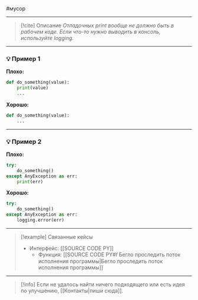 #мусор 
***

> [!cite] Описание
>_Отладочных print вообще не должно быть в рабочем коде. Если что-то нужно выводить в консоль, используйте logging._

***
### 💡 Пример 1


**Плохо:**
```python
def do_something(value):
	print(value)
	...
```

**Хорошо:**
```python
def do_something(value):
	...
```

***
### 💡 Пример 2


**Плохо:**
```python
try:
	do_something()
except AnyException as err:
	print(err)
```

**Хорошо:**
```python
try:
	do_something()
except AnyException as err:
	logging.error(err)
```

***

> [!example] Связанные кейсы
>- Интерфейс: [[SOURCE CODE PY]]
>	- Функция: [[SOURCE CODE PY#𝑓 Бегло проследить поток исполнения программы|Бегло проследить поток исполнения программы]]

***

> [!info]
> Если не удалось найти ничего подходящего или есть идея по улучшению, [[Контакты|пиши сюда]].
